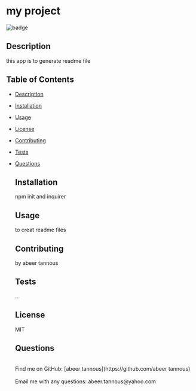 # my project
  ![badge](https://img.shields.io/badge/license-MIT-brightgreen)<br />
  
  ## Description  
  this app is to generate readme file
  ## Table of Contents
- [Description](#description)
- [Installation](#installation)
- [Usage](#usage)
- [License](#license)
- [Contributing](#contributing)
- [Tests](#Tests)
- [Questions](#questions)
  
  ## Installation
   npm init and inquirer
  
  ## Usage
   to creat readme files
  
  ## Contributing 
  by abeer tannous
  
  ## Tests
   ...
  
  ## License 
  MIT
  
  ## Questions

    <br />
    Find me on GitHub: [abeer tannous](https://github.com/abeer tannous)<br />
    <br />
    Email me with any questions: abeer.tannous@yahoo.com<br /><br />
